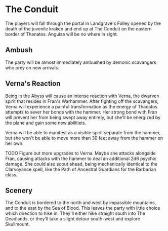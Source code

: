 # The Conduit
The players will fall through the portal in Landgrave's Folley opened by the death of the juvenile kraken and end up at The Conduit on the eastern border of Thanatos. Anguisa will be no where in sight.

## Ambush
The party will be almost immediately ambushed by demonic scavangers who prey on new arrivals.

## Verna's Reaction
Being in the Abyss will cause an intense reaction with Verna, the dwarven spirit that resides in Fran's Warhammer. After fighting off the scavangers, Verna will experience a painful transformation as the energy of Thanatos attempts to sever her bonds with the hammer. Her strong bond with Fran will prevent her from being swept away entirely, but she'll be energized by the plane and gain some new abilitieis.

Verna will be able to manifest as a visible spirit separate from the hammer, but she won't be able to move more than 30 feet away from the hammer on her own.

TODO Figure out more upgrades to Verna. Maybe she attacks alongside Fran, causing attacks with the hammer to deal an additional 2d6 psychic damage. She could also scout ahead, being mechanically identical to the Clarvoyance spell, like the Path of Ancestral Guardians for the Barbarian class.

## Scenery
The Conduit is bordered to the north and west by impassible mountains, and to the east by the Sea of Blood. This leaves the party with little choice which direction to hike in. They'll either hike straight south into The Deadlands, or they'll take a slight detour south-west and explore Skullmount.
